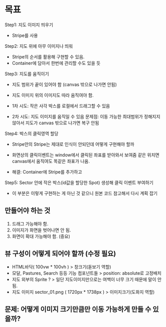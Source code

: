 # 목표
Step1: 지도 이미지 띄우기
  - Stripe를 사용

Step2: 지도 위에 아무 이미지나 띄워
  - Stripe의 순서를 활용해 구현할 수 있음.
  - Container에 담아서 한번에 관리할 수도 있을 듯

Step3: 지도를 움직이기
  - 지도 범위가 끝이 있어야 함 (canvas 밖으로 나가면 안됨)
  - 지도 이미지 위의 이미지도 따라 움직여야 함.
  
  - 1차 시도: 작은 사각 박스를 로컬에서 드래그할 수 있음
  - 2차 시도: 지도 이미지를 움직일 수 있음
      문제점: 이동 가능한 최대범위가 정해지지 않아서 지도가 canvas 밖으로 나가면 복구 안됨

Step4: 박스의 클릭영역 할당
  - Stripe안의 Stripe는 제대로 인식이 안되던데 어떻게 구현해야 할까
  - 화면상의 클릭이벤트는 window에서 클릭된 좌표를 받아와서 보여줌
    같은 위치면 canvas에서 움직여도 똑같은 좌표가 나옴.
  
  - 해결: Container에 Stripe를 추가하고 

Step5: Sector 안에 작은 박스(id값을 할당한 Spot) 생성해 클릭 이벤트 부여하기
  - 이 부분은 이렇게 구현하는 게 아닌 것 같으니 원본 코드 참고해서 다시 계획 잡기


## 만들어야 하는 것
  1. 드래그 가능해야 함.
  2. 이미지가 화면을 벗어나면 안 됨.
  4. 화면이 확대 가능해야 함. (중요)

## 뷰 구성이 어떻게 되어야 할까 (수정 필요)
  - HTML바닥( 100vw * 100vh ) > 창크기(돋보기 역할)
  - 모달, Pastures, Search 등등 기능 컴포넌트들 > position: absolute로 고정배치
  - 지도 외부의 Sprite ? > 일단 지도이미지만으로는 여백이 너무 크기 때문에 말이 안됨.
  - 지도 이미지 sector_01.png ( 1720px * 1738px ) > 이미지크기(도화지 역할)

## 문제: 어떻게 이미지 크기만큼만 이동 가능하게 만들 수 있을까?
